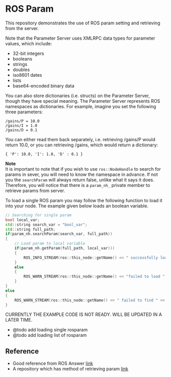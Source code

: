 # ROS Param

This repository demonstrates the use of ROS param setting and retrieving from the server.

Note that the Parameter Server uses XMLRPC data types for parameter values, which include:

- 32-bit integers
- booleans
- strings
- doubles
- iso8601 dates
- lists
- base64-encoded binary data 

You can also store dictionaries (i.e. structs) on the Parameter Server, though they have special meaning. The Parameter Server represents ROS namespaces as dictionaries. For example, imagine you set the following three parameters: 

```
/gains/P = 10.0
/gains/I = 1.0
/gains/D = 0.1
```

You can either read them back separately, i.e. retrieving /gains/P would return 10.0, or you can retrieving /gains, which would return a dictionary: 

```
{ 'P': 10.0, 'I': 1.0, 'D' : 0.1 }
```

**Note**  
It is important to note that if you wish to use `ros::NodeHandle` to search for params in sever, you will need to know the namespace in advance. If not you the `searchParam` will always return false, unlike what it says it does. Therefore, you will notice that there is a `param_nh_` private member to retrieve params from server.

To load a single ROS param you may follow the following function to load it into your node. The example given below loads an boolean variable.

```cpp
// Searching for single param
bool local_var;
std::string search_var = "bool_var";
std::string full_path;
if(param_nh.searchParam(search_var, full_path))
{
    // Load param to local variable
    if(param_nh.getParam(full_path, local_var)))
    {
        ROS_INFO_STREAM(ros::this_node::getName() << " successfully loaded " << search_var << ": " << local_var);
    }
    else
    {
        ROS_WARN_STREAM(ros::this_node::getName() << "failed to load " <<  search_var << " from ROS param server.");
    }
}
else
{
    ROS_WARN_STREAM(ros::this_node::getName() << " failed to find " << search_var << " from ROS param server.");
}
```

CURRENTLY THE EXAMPLE CODE IS NOT READY. WILL BE UPDATED IN A LATER TIME.  
- @todo add loading single rosparam  
- @todo add loading list of rosparam  

## Reference

- Good reference from ROS Answer [link](https://answers.ros.org/question/266012/getparam-a-nested-stdmap/)
- A repository which has method of retrieving param [link](https://github.com/PickNikRobotics/rosparam_shortcuts)
